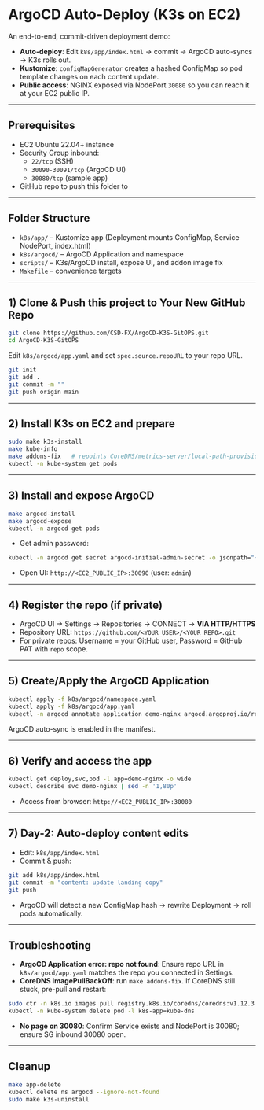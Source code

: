 # ArgoCD Auto-Deploy (K3s on EC2)

An end-to-end, commit-driven deployment demo:

- **Auto-deploy**: Edit `k8s/app/index.html` → commit → ArgoCD auto-syncs → K3s rolls out.
- **Kustomize**: `configMapGenerator` creates a hashed ConfigMap so pod template changes on each content update.
- **Public access**: NGINX exposed via NodePort `30080` so you can reach it at your EC2 public IP.

---

## Prerequisites

- EC2 Ubuntu 22.04+ instance
- Security Group inbound:
  - `22/tcp` (SSH)
  - `30090-30091/tcp` (ArgoCD UI)
  - `30080/tcp` (sample app)
- GitHub repo to push this folder to

---

## Folder Structure

- `k8s/app/` – Kustomize app (Deployment mounts ConfigMap, Service NodePort, index.html)
- `k8s/argocd/` – ArgoCD Application and namespace
- `scripts/` – K3s/ArgoCD install, expose UI, and addon image fix
- `Makefile` – convenience targets

---

## 1) Clone & Push this project to Your New GitHub Repo

```bash
git clone https://github.com/CSD-FX/ArgoCD-K3S-GitOPS.git
cd ArgoCD-K3S-GitOPS
```

Edit `k8s/argocd/app.yaml` and set `spec.source.repoURL` to your repo URL.

```bash
git init
git add .
git commit -m ""
git push origin main
```

---

## 2) Install K3s on EC2 and prepare

```bash
sudo make k3s-install
make kube-info
make addons-fix   # repoints CoreDNS/metrics-server/local-path-provisioner to stable registries
kubectl -n kube-system get pods
```

---

## 3) Install and expose ArgoCD

```bash
make argocd-install
make argocd-expose
kubectl -n argocd get pods
```

- Get admin password:
```bash
kubectl -n argocd get secret argocd-initial-admin-secret -o jsonpath="{.data.password}" | base64 -d; echo
```
- Open UI: `http://<EC2_PUBLIC_IP>:30090` (user: `admin`)

---

## 4) Register the repo (if private)

- ArgoCD UI → Settings → Repositories → CONNECT → **VIA HTTP/HTTPS**
- Repository URL: `https://github.com/<YOUR_USER>/<YOUR_REPO>.git`
- For private repos: Username = your GitHub user, Password = GitHub PAT with `repo` scope.

---

## 5) Create/Apply the ArgoCD Application

```bash
kubectl apply -f k8s/argocd/namespace.yaml
kubectl apply -f k8s/argocd/app.yaml
kubectl -n argocd annotate application demo-nginx argocd.argoproj.io/refresh=hard --overwrite
```

ArgoCD auto-sync is enabled in the manifest.

---

## 6) Verify and access the app

```bash
kubectl get deploy,svc,pod -l app=demo-nginx -o wide
kubectl describe svc demo-nginx | sed -n '1,80p'
```

- Access from browser: `http://<EC2_PUBLIC_IP>:30080`

---

## 7) Day-2: Auto-deploy content edits

- Edit: `k8s/app/index.html`
- Commit & push:
```bash
git add k8s/app/index.html
git commit -m "content: update landing copy"
git push
```
- ArgoCD will detect a new ConfigMap hash → rewrite Deployment → roll pods automatically.

---

## Troubleshooting

- **ArgoCD Application error: repo not found**: Ensure repo URL in `k8s/argocd/app.yaml` matches the repo you connected in Settings.
- **CoreDNS ImagePullBackOff**: run `make addons-fix`. If CoreDNS still stuck, pre-pull and restart:
```bash
sudo ctr -n k8s.io images pull registry.k8s.io/coredns/coredns:v1.12.3
kubectl -n kube-system delete pod -l k8s-app=kube-dns
```
- **No page on 30080**: Confirm Service exists and NodePort is 30080; ensure SG inbound 30080 open.

---

## Cleanup

```bash
make app-delete
kubectl delete ns argocd --ignore-not-found
sudo make k3s-uninstall
```
